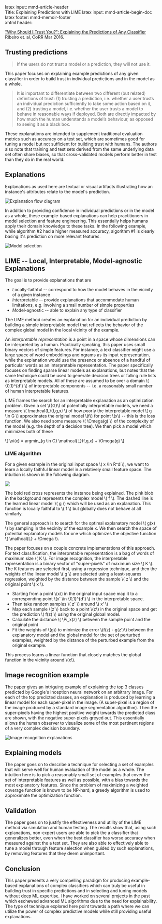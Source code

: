 latex input:    mmd-article-header  
Title:          Explaining Predictions with LIME
latex input:    mmd-article-begin-doc  
latex footer:   mmd-memoir-footer  
xhtml header:   <script type="text/javascript" async
  src="https://cdn.mathjax.org/mathjax/latest/MathJax.js?config=TeX-MML-AM_CHTML">
</script>

["Why Should I Trust You?": Explaining the Predictions of Any Classifier](http://arxiv.org/abs/1602.04938) Ribeiro et. al, CoRR Mar 2016.

## Trusting predictions

>If the users do not trust a model or a prediction, they will not use it.

This paper focuses on explaining example predictions of any given classifier in order to build trust in individual predictions and in the model as a whole.

>It is important to differentiate between two different (but related) definitions of trust: (1) trusting a prediction, i.e. whether a user trusts an individual prediction sufficiently to take some action based on it, and (2) trusting a model, i.e. whether the user trusts a model to behave in reasonable ways if deployed. Both are directly impacted by how much the human understands a model’s behaviour, as opposed to seeing it as a black box. 

These explanations are intended to supplement traditional evaluation metrics such as accuracy on a test set, which are sometimes good for tuning a model but not sufficient for building trust with humans.  The authors also note that training and test sets derived from the same underlying data set often share biases, so that cross-validated models perform better in test than they do in the real world.

## Explanations

Explanations as used here are textual or visual artifacts illustrating how an instance's attributes relate to the model's prediction.

![Explanation flow diagram](explanations-1.png)

In addition to providing confidence in individual predictions or in the model as a whole, these example-based explanations can help practitioners in model selection and feature engineering.  This essentially helps humans apply their domain knowledge to these tasks.  In the following example, while algorithm #2 had a higher measured accuracy, algorithm #1 is clearly basing it's prediction on more relevant features.

![Model selection](explanations-2.png)

## LIME -- Local, Interpretable, Model-agnostic Explanations

The goal is to provide explanations that are

* *L*ocally-faithful -- correspond to how the model behaves in the vicinity of a given instance
* *I*nterpretable -- provide explanations that accommodate human limitations, e.g. involving a small number of simple properties
* *M*odel-agnostic -- able to explain any type of classifier

The LIME method creates an explanation for an individual prediction by building a simple interpretable model that reflects the behavior of the complex global model in the local vicinity of the example.

An *interpretable representation* is a point in a space whose dimensions can be interpreted by a human.  Practically speaking, this paper uses small binary vectors of simple features.  For instance, a text classifier might use a large space of word embeddings and ngrams as its input representation, while the explanation would use the presence or absence of a handful of particular words as an interpretable representation.  The paper specifically focuses on finding sparse linear models as explanations, but notes that the same technique could be used to generate decision trees or falling rule lists as interpretable models.  All of these are assumed to be over a domain \\( \{0,1\}^{d'} \\) of interpretable components -- i.e. a reasonably small number of human interpretable features.

LIME frames the search for an interpretable explanation as an optimization problem.  Given a set \\({G}\\) of potentially interpretable models, we need a measure \\( \mathcal{L}(f,g,x) \\) of how poorly the interpretable model \\( g \in G \\) approximates the original model \\(f\\) for point \\(x\\) -- this is the loss function.  We also need some measure \\( \Omega(g) \\) of the complexity of the model (e.g. the depth of a decision tree).  We then pick a model which minimizes both of these

\\[
  \xi(x) = argmin_{g \in G} \mathcal{L}(f,g,x) + \Omega(g)
\\]

### LIME algorithm

For a given example in the original input space \\( x \in R^d \\), we want to learn a locally faithful linear model in a relatively small feature space.  The intuition is shown in the following diagram.

![](explanations-3.png)

The bold red cross represents the instance being explained.  The pink blob in the background represents the complex model \\( f \\).  The dashed line is the learned linear model \\( g \\) which will be used as an explanation.  This function is locally faithful to \\( f \\) but globally does not behave at all similarly.

The general approach is to search for the optimal explanatory model \\( g(x) \\) by sampling in the vecinity of the example x.  We then search the space of potential explanatory models for one which optimizes the objective function \\( \mathcal{L} + \Omega \\).

The paper focuses on a couple concrete implementations of this approach.  For text classification, the interpretable representation is a bag of words of maximum size \\( K \\).  For image recognition, the interpretable representation is a binary vector of "super-pixels" of maximum size \\( K \\).  The K features are selected first, using a regression technique, and then the weights of the linear model \\( g \\) are selected using a least-squares regression, weighted by the distance between the sample \\( z \\) and the original point \\( x \\). 

* Starting from a point \\(x\\) in the original input space map it to a corresponding point \\(x' \in {0,1}^{d'} \\) in the interpretable space.
* Then take random samples \\( z' \\) around \\( x' \\)
* Map each sample \\(z'\\) back to a point \\(z\\) in the original space and get the prediction \\( f(z) \\) using the original global model.
* Calculate the distance \\( \Pi_x(z) \\) between the sample point and the original point
* Fit the weights of \\(g\\) to minimize the error \\(f(z) - g(z')\\) between the explanatory model and the global model for the set of perturbed examples, weighted by the distance of the perturbed example from the original example.

This process learns a linear function that closely matches the global function in the vicinity around \\(x\\).

## Image recognition example

The paper gives an intriguing example of explaining the top 3 classes predicted by Google's Inception neural network on an arbitrary image.  For each of the top predicted classes, an explanation is produced by learning a linear model for each super-pixel in the image. (A super-pixel is a region of the image produced by a standard image segmentation algorithm).  Then the super-pixels having the highest positive weight towards the predicted class are shown, with the negative super-pixels greyed out.  This essentially allows the human observer to visualize some of the most pertinent regions of a very complex decision boundary.

![Image recognition explanations](explanations-4.png)

## Explaining models

The paper goes on to describe a technique for selecting a set of examples that will serve well for human evaluation of the model as a whole.  The intuition here is to pick a reasonably small set of examples that cover the set of interpretable features as well as possible, with a bias towards the most explanatory features.  Since the problem of maximizing a weighted coverage function is known to be NP-hard, a greedy algorithm is used to approximate the optimization function.

## Validation

The paper goes on to justify the effectiveness and utility of the LIME method via simulation and human testing.  The results show that, using such explanations, non-expert users are able to pick the a classifier that generalizes better, even when the best classifier has worse accuracy when measured against the a test set.  They are also able to effectively able to tune a model through feature selection when guided by such explanations, by removing features that they deem unimportant.

## Conclusion

This paper presents a very compelling paradigm for producing example-based explanations of complex classifiers which can truly be useful in building trust in specific predictions and in selecting and tuning models without deep ML expertise.  I have worked on several projects in the past which eschewed advanced ML algorithms due to the need for explainability.  The type of technique explored here point towards a path where we can utilize the power of complex predictive models while still providing useful explanations.

